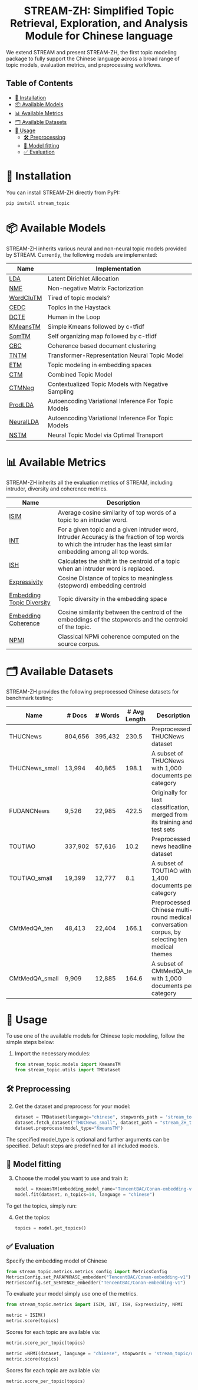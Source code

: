 <h1 style="text-align: center;">STREAM-ZH: Simplified Topic Retrieval, Exploration, and Analysis Module for Chinese language</h1>

<p>We extend STREAM and present STREAM-ZH, the first topic modeling package to fully support the Chinese language across a broad range of topic models, evaluation metrics, and preprocessing workflows.</p>


<h2> Table of Contents </h2>

- [🚀 Installation](#-installation)
- [📦 Available Models](#-available-models)
- [📊 Available Metrics](#-available-metrics)
- [🗂️ Available Datasets](#️-available-datasets)
- [🔧 Usage](#-usage)
  - [🛠️ Preprocessing](#️-preprocessing)
  - [🚀 Model fitting](#-model-fitting)
  - [✅ Evaluation](#-evaluation)

# 🚀 Installation

You can install STREAM-ZH directly from PyPI:
```python
pip install stream_topic
```

# 📦 Available Models
STREAM-ZH inherits various neural and non-neural topic models provided by STREAM. Currently, the following models are implemented:

<div align="center" style="width: 100%;">
  <table style="margin: 0 auto;">
    <thead>
      <tr>
        <th><strong>Name</strong></th>
        <th><strong>Implementation</strong></th>
      </tr>
    </thead>
    <tbody>
      <tr>
        <td><a href="https://www.jmlr.org/papers/volume3/blei03a/blei03a.pdf?ref=http://githubhelp.com">LDA</a></td>
        <td>Latent Dirichlet Allocation</td>
      </tr>
      <tr>
        <td><a href="https://www.nature.com/articles/44565">NMF</a></td>
        <td>Non-negative Matrix Factorization</td>
      </tr>
      <tr>
        <td><a href="https://arxiv.org/abs/2004.14914">WordCluTM</a></td>
        <td>Tired of topic models?</td>
      </tr>
      <tr>
        <td><a href="https://direct.mit.edu/coli/article/doi/10.1162/coli_a_00506/118990/Topics-in-the-Haystack-Enhancing-Topic-Quality?searchresult=1">CEDC</a></td>
        <td>Topics in the Haystack</td>
      </tr>
      <tr>
        <td><a href="https://arxiv.org/pdf/2212.09422.pdf">DCTE</a></td>
        <td>Human in the Loop</td>
      </tr>
      <tr>
        <td><a href="https://direct.mit.edu/coli/article/doi/10.1162/coli_a_00506/118990/Topics-in-the-Haystack-Enhancing-Topic-Quality?searchresult=1">KMeansTM</a></td>
        <td>Simple Kmeans followed by c-tfidf</td>
      </tr>
      <tr>
        <td><a href="https://citeseerx.ist.psu.edu/document?repid=rep1&type=pdf&doi=b3c81b523b1f03c87192aa2abbf9ffb81a143e54">SomTM</a></td>
        <td>Self organizing map followed by c-tfidf</td>
      </tr>
      <tr>
        <td><a href="https://ieeexplore.ieee.org/abstract/document/10066754">CBC</a></td>
        <td>Coherence based document clustering</td>
      </tr>
      <tr>
        <td><a href="https://arxiv.org/pdf/2403.03737">TNTM</a></td>
        <td>Transformer-Representation Neural Topic Model</td>
      </tr>
      <tr>
        <td><a href="https://direct.mit.edu/tacl/article/doi/10.1162/tacl_a_00325/96463/Topic-Modeling-in-Embedding-Spaces">ETM</a></td>
        <td>Topic modeling in embedding spaces</td>
      </tr>
      <tr>
        <td><a href="https://arxiv.org/abs/2004.03974">CTM</a></td>
        <td>Combined Topic Model</td>
      </tr>
      <tr>
        <td><a href="https://arxiv.org/abs/2303.14951">CTMNeg</a></td>
        <td>Contextualized Topic Models with Negative Sampling</td>
      </tr>
      <tr>
        <td><a href="https://arxiv.org/abs/1703.01488">ProdLDA</a></td>
        <td>Autoencoding Variational Inference For Topic Models</td>
      </tr>
      <tr>
        <td><a href="https://arxiv.org/abs/1703.01488">NeuralLDA</a></td>
        <td>Autoencoding Variational Inference For Topic Models</td>
      </tr>
      <tr>
        <td><a href="https://arxiv.org/abs/2008.13537">NSTM</a></td>
        <td>Neural Topic Model via Optimal Transport</td>
      </tr>
    </tbody>
  </table>
</div>

# 📊 Available Metrics
STREAM-ZH inherits all the evaluation metrics of STREAM, including intruder, diversity and coherence metrics.
<div align="center" style="width: 100%;">
  <table style="margin: 0 auto;">
  <thead>
    <tr>
      <th><strong>Name</strong></th>
      <th><strong>Description</strong></th>
    </tr>
  </thead>
  <tbody>
    <tr>
      <td><a href="https://direct.mit.edu/coli/article/doi/10.1162/coli_a_00506/118990/Topics-in-the-Haystack-Enhancing-Topic-Quality?searchresult=1">ISIM</a></td>
      <td>Average cosine similarity of top words of a topic to an intruder word.</td>
    </tr>
    <tr>
      <td><a href="https://direct.mit.edu/coli/article/doi/10.1162/coli_a_00506/118990/Topics-in-the-Haystack-Enhancing-Topic-Quality?searchresult=1">INT</a></td>
      <td>For a given topic and a given intruder word, Intruder Accuracy is the fraction of top words to which the intruder has the least similar embedding among all top words.</td>
    </tr>
    <tr>
      <td><a href="https://direct.mit.edu/coli/article/doi/10.1162/coli_a_00506/118990/Topics-in-the-Haystack-Enhancing-Topic-Quality?searchresult=1">ISH</a></td>
      <td>Calculates the shift in the centroid of a topic when an intruder word is replaced.</td>
    </tr>
    <tr>
      <td><a href="https://direct.mit.edu/coli/article/doi/10.1162/coli_a_00506/118990/Topics-in-the-Haystack-Enhancing-Topic-Quality?searchresult=1">Expressivity</a></td>
      <td>Cosine Distance of topics to meaningless (stopword) embedding centroid</td>
    </tr>
    <tr>
      <td><a href="https://link.springer.com/chapter/10.1007/978-3-030-80599-9_4">Embedding Topic Diversity</a></td>
      <td>Topic diversity in the embedding space</td>
    </tr>
    <tr>
      <td><a href="https://direct.mit.edu/coli/article/doi/10.1162/coli_a_00506/118990/Topics-in-the-Haystack-Enhancing-Topic-Quality?searchresult=1">Embedding Coherence</a></td>
      <td>Cosine similarity between the centroid of the embeddings of the stopwords and the centroid of the topic.</td>
    </tr>
    <tr>
      <td><a href="https://aclanthology.org/E14-1056.pdf">NPMI</a></td>
      <td>Classical NPMi coherence computed on the source corpus.</td>
    </tr>
  </tbody>
</table>
</div>




# 🗂️ Available Datasets
STREAM-ZH provides the following preprocessed Chinese datasets for benchmark testing:
<div align="center" style="width: 100%;">
  <table style="margin: 0 auto;">
  <thead>
    <tr>
      <th>Name</th>
      <th># Docs</th>
      <th># Words</th>
      <th># Avg Length</th>
      <th>Description</th>
    </tr>
  </thead>
  <tbody>
    <tr>
      <td>THUCNews</td>
      <td>804,656</td>
      <td>395,432</td>
      <td>230.5</td>
      <td>Preprocessed THUCNews dataset</td>
    </tr>
    <tr>
      <td>THUCNews_small</td>
      <td>13,994</td>
      <td>40,865</td>
      <td>198.1</td>
      <td>A subset of THUCNews with 1,000 documents per category</td>
    </tr>
    <tr>
      <td>FUDANCNews</td>
      <td>9,526</td>
      <td>22,985</td>
      <td>422.5</td>
      <td>Originally for text classification, merged from its training and test sets</td>
    </tr>
    <tr>
      <td>TOUTIAO</td>
      <td>337,902</td>
      <td>57,616</td>
      <td>10.2</td>
      <td>Preprocessed a news headline dataset</td>
    </tr>
    <tr>
      <td>TOUTIAO_small</td>
      <td>19,399</td>
      <td>12,777</td>
      <td>8.1</td>
      <td>A subset of TOUTIAO with 1,400 documents per category</td>
    </tr>
    <tr>
      <td>CMtMedQA_ten</td>
      <td>48,413</td>
      <td>22,404</td>
      <td>166.1</td>
      <td>Preprocessed a Chinese multi-round medical conversation corpus, by selecting ten medical themes</td>
    </tr>
    <tr>
      <td>CMtMedQA_small</td>
      <td>9,909</td>
      <td>12,885</td>
      <td>164.6</td>
      <td>A subset of CMtMedQA_ten with 1,000 documents per category</td>
    </tr>
  </tbody>
</table>
</div>

# 🔧 Usage
To use one of the available models for Chinese topic modeling, follow the simple steps below:
1. Import the necessary modules:

    ```python
    from stream_topic.models import KmeansTM
    from stream_topic.utils import TMDataset
    ```
## 🛠️ Preprocessing
2. Get the dataset and preprocess for your model:
    ```python
    dataset = TMDataset(language="chinese", stopwords_path = 'stream_topic/utils/common_stopwords.txt')
    dataset.fetch_dataset("THUCNews_small", dataset_path = "stream_ZH_topic_data/preprocessed_datasets/THUCNews", source = 'local')
    dataset.preprocess(model_type="KmeansTM")
    ```

The specified model_type is optional and further arguments can be specified. Default steps are predefined for all included models.


## 🚀 Model fitting

3. Choose the model you want to use and train it:
   
    ```python
    model = KmeansTM(embedding_model_name="TencentBAC/Conan-embedding-v1", stopwords_path = 'stream_topic/utils/common_stopwords.txt')# 
    model.fit(dataset, n_topics=14, language = "chinese")
    ```

To get the topics, simply run:

4. Get the topics:
    ```python
    topics = model.get_topics()
    ```

## ✅ Evaluation

Specify the embedding model of Chinese

```python
from stream_topic.metrics.metrics_config import MetricsConfig
MetricsConfig.set_PARAPHRASE_embedder("TencentBAC/Conan-embedding-v1")
MetricsConfig.set_SENTENCE_embedder("TencentBAC/Conan-embedding-v1")
```

To evaluate your model simply use one of the metrics.

```python
from stream_topic.metrics import ISIM, INT, ISH, Expressivity, NPMI

metric = ISIM()
metric.score(topics)
```

Scores for each topic are available via:
```python
metric.score_per_topic(topics)
```

```python
metric =NPMI(dataset, language = "chinese", stopwords = 'stream_topic/utils/common_stopwords.txt')
metric.score(topics)
```

Scores for each topic are available via:
```python
metric.score_per_topic(topics)
```